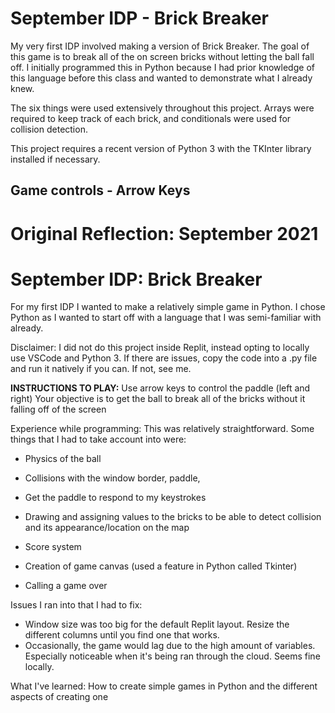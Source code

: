 # September IDP - Brick Breaker

My very first IDP involved making a version of Brick Breaker. The goal of this game is to break all of the on screen bricks without letting the ball fall off. I initially programmed this in Python because I had prior knowledge of this language before this class and wanted to demonstrate what I already knew. 

The six things were used extensively throughout this project. Arrays were required to keep track of each brick, and conditionals were used for collision detection.

This project requires a recent version of Python 3 with the TKInter library installed if necessary. 

## Game controls - Arrow Keys

# Original Reflection: September 2021
# September IDP: Brick Breaker
For my first IDP I wanted to make a relatively simple game in Python. I chose Python as I wanted to start off with a language that I was semi-familiar with already. 

Disclaimer: I did not do this project inside Replit, instead opting to locally use VSCode and Python 3. If there are issues, copy the code into a .py file and run it natively if you can. If not, see me. 

**INSTRUCTIONS TO PLAY:**
Use arrow keys to control the paddle (left and right)
Your objective is to get the ball to break all of the bricks without it falling off of the screen

Experience while programming:
This was relatively straightforward. Some things that I had to take account into were:
	
  - Physics of the ball
	
  - Collisions with the window border, 
  paddle, 
	
  - Get the paddle to respond to my keystrokes
	
  - Drawing and assigning values to the bricks to be able to detect collision and its appearance/location on the map
	
  - Score system
	
  - Creation of game canvas (used a feature in Python called Tkinter)

  - Calling a game over

Issues I ran into that I had to fix:
	
  - Window size was too big for the default Replit layout. Resize the different columns until you find one that works. 
- Occasionally, the game would lag due to the high amount of variables. Especially noticeable when it's being ran through the cloud. Seems fine locally.

What I've learned:
How to create simple games in Python and the different aspects of creating one
